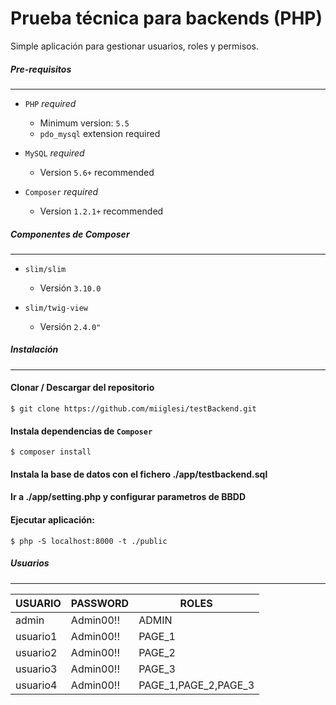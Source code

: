 
Prueba técnica para backends (PHP)
=========


Simple aplicación para gestionar usuarios, roles y permisos.


##### Pre-requisitos
------------------


- `PHP` *_required_*
	- Minimum version: `5.5`
	- `pdo_mysql` extension required


- `MySQL` *_required_*
	- Version `5.6+` recommended

- `Composer` *_required_*
	- Version `1.2.1+` recommended


##### Componentes de Composer
------------------
- `slim/slim`
	- Versión `3.10.0`


- `slim/twig-view`
	- Versión `2.4.0"`


##### Instalación
------------

#### Clonar / Descargar del repositorio
	$ git clone https://github.com/miiglesi/testBackend.git

#### Instala dependencias de  `Composer`
	$ composer install 

#### Instala la base de datos con el fichero ./app/testbackend.sql

#### Ir a ./app/setting.php y configurar parametros de BBDD

#### Ejecutar aplicación:
    $ php -S localhost:8000 -t ./public



##### Usuarios
------------

| USUARIO | PASSWORD | ROLES |
| --- | --- | --- |
|admin	| Admin00!!	| ADMIN
|usuario1	| Admin00!!	| PAGE_1
|usuario2	| Admin00!!	| PAGE_2
|usuario3	| Admin00!!	| PAGE_3
|usuario4	| Admin00!!	| PAGE_1,PAGE_2,PAGE_3
